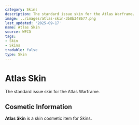 ```yaml
---
category: Skins
description: The standard issue skin for the Atlas Warframe.
image: ../images/atlas-skin-3b8b348677.png
last_updated: '2025-09-17'
name: Atlas Skin
source: WFCD
tags:
- Skin
- Skins
tradable: false
type: Skin
---
```


# Atlas Skin

The standard issue skin for the Atlas Warframe.

## Cosmetic Information

**Atlas Skin** is a skin cosmetic item for Skins.

